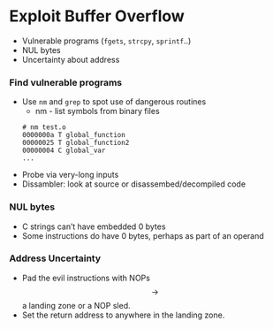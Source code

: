 # Exploit Buffer Overflow

* Vulnerable programs (`fgets`, `strcpy`, `sprintf`..)
* NUL bytes
* Uncertainty about address

### Find vulnerable programs
* Use `nm` and `grep` to spot use of dangerous routines
    * nm - list symbols from binary files
    ```
    # nm test.o
    0000000a T global_function
    00000025 T global_function2
    00000004 C global_var
    ...
    ```
* Probe via very-long inputs
* Dissambler: look at source or disassembed/decompiled code

### NUL bytes
* C strings can’t have embedded 0 bytes
* Some instructions do have 0 bytes, perhaps as part of an operand

### Address Uncertainty
* Pad the evil instructions with NOPs $$\rightarrow$$a landing zone or a NOP sled.
* Set the return address to anywhere in the landing zone.

